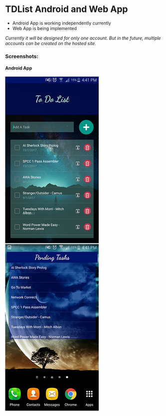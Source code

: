 # TDList Android and Web App

* Android App is working independently currently
* Web App is being implemented

_Currently it will be designed for only one account. But in the future, multiple accounts can be created on the hosted site._

### Screenshots:
#### Android App
<img src="TDList Android App/Screenshots/App Home Screen v1.2.2.png"/> <img src="TDList Android App/Screenshots/App Widget v1.2.2.png"/>
